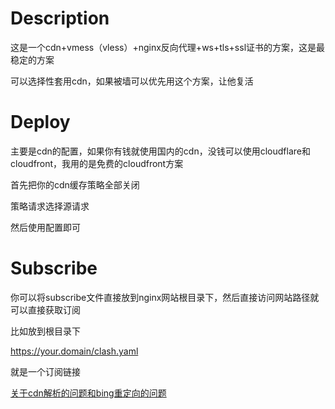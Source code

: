 # Description
这是一个cdn+vmess（vless）+nginx反向代理+ws+tls+ssl证书的方案，这是最稳定的方案

可以选择性套用cdn，如果被墙可以优先用这个方案，让他复活

# Deploy
主要是cdn的配置，如果你有钱就使用国内的cdn，没钱可以使用cloudflare和cloudfront，我用的是免费的cloudfront方案

首先把你的cdn缓存策略全部关闭

策略请求选择源请求

然后使用配置即可

# Subscribe
你可以将subscribe文件直接放到nginx网站根目录下，然后直接访问网站路径就可以直接获取订阅

比如放到根目录下

https://your.domain/clash.yaml

就是一个订阅链接

[关于cdn解析的问题和bing重定向的问题](https://github.com/twoonefour/xray_configuration/vmess_ws_tls_cdn_nginx/bing_problem.md)